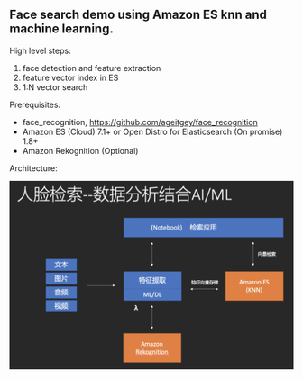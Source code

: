 ## Face search demo using Amazon ES knn and machine learning.

High level steps:

1. face detection and feature extraction
2. feature vector index in ES
3. 1:N vector search

Prerequisites:
* face_recognition, https://github.com/ageitgey/face_recognition
* Amazon ES (Cloud) 7.1+ or Open Distro for Elasticsearch (On promise) 1.8+
* Amazon Rekognition (Optional)

Architecture:

![architecture](arch.png)
